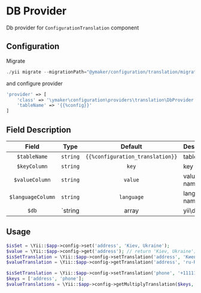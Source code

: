DB Provider
===========
Db provider for `ConfigurationTranslation` component

Configuration
-------------
Migrate
```php
./yii migrate --migrationPath="@ymaker/configuration/translation/migrations"
```
and configure provider
```php
'provider' => [
    'class' => '\ymaker\configuration\providers\translation\DbProvider',
    'tableName' => '{{%config}}'
]

```
Field Description
-----------------

|Field             |Type                              |Default                          |Description          |
|:----------------:|:--------------------------------:|:-------------------------------:|:--------------------|
|`$tableName`      |`string`                          |`{{%configuration_translation}}` |table name           |
|`$keyColumn`      |`string`                          |`key`                            |key column name      |
|`$valueColumn`    |`string`                          |`value`                          |value column name    |
|`$languageColumn` |`string`                          |`language`                       |language column name |
|`$db`             |`string|array|yii\db\Connection`  |`db`                             |database connection  |

Usage
-----
```php
$isSet = \Yii::$app->config->set('address', 'Kiev, Ukraine');
$value = \Yii::$app->config->get('address'); // return 'Kiev, Ukraine';
$isSetTranslation = \Yii::$app->config->setTranslation('address', 'Киев, Украина' 'ru-RU');
$valueTranslation = \Yii::$app->config->getTranslation('address', 'ru-RU'); // return 'Киев, Украина';

$isSetTranslation = \Yii::$app->config->setTranslation('phone', '+111111111111' 'ru-RU');
$keys = ['address', 'phone'];
$valueTranslations = \Yii::$app->config->getMultiplyTranslation($keys, 'ru-RU'); // return ['address' => 'Киев, Украина', 'phone' => '+111111111111'];
```
